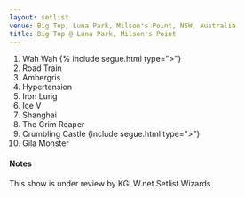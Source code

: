 ```yaml
---
layout: setlist
venue: Big Top, Luna Park, Milson's Point, NSW, Australia
title: Big Top @ Luna Park, Milson's Point
---
```


1. Wah Wah
   {% include segue.html type=">"}
2. Road Train
3. Ambergris
4. Hypertension
5. Iron Lung
6. Ice V
7. Shanghai
8. The Grim Reaper
9. Crumbling Castle
    {include segue.html type=">"}
10. Gila Monster


<!--snippet-->

#### Notes
This show is under review by KGLW.net Setlist Wizards.
